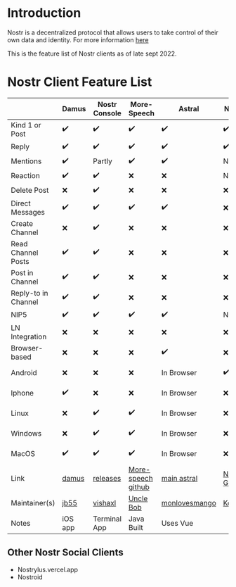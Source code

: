 
# Introduction 

Nostr is a decentralized protocol that allows users to take control of their own data and identity. For more information [here](https://github.com/aljazceru/awesome-nostr) 

This is the feature list of Nostr clients as of late sept 2022.


# Nostr Client Feature List

|                   |Damus             |Nostr Console     |More-Speech       |Astral            |Nostros           |Anigma            |Alphaama          |
|-------------------|------------------|------------------|------------------|------------------|------------------|------------------|------------------|
|Kind 1 or Post     |:heavy_check_mark:|:heavy_check_mark:|:heavy_check_mark:|:heavy_check_mark:|:heavy_check_mark:|:x:               |:heavy_check_mark:|
|Reply              |:heavy_check_mark:|:heavy_check_mark:|:heavy_check_mark:|:heavy_check_mark:|:heavy_check_mark:|:x:               |:heavy_check_mark:|
|Mentions           |:heavy_check_mark:|Partly            |:heavy_check_mark:|:heavy_check_mark:|Not sure          |:heavy_check_mark:|:heavy_check_mark:|
|Reaction           |:heavy_check_mark:|:heavy_check_mark:|:x:               |:x:               |Not sure          |:x:               |:heavy_check_mark:|
|Delete Post        |:x:               |:heavy_check_mark:|:x:               |:x:               |:x:               |:x:               |:x:               |
|Direct Messages    |:heavy_check_mark:|:heavy_check_mark:|:heavy_check_mark:|:heavy_check_mark:|:x:               |:heavy_check_mark:|:x:               |
|Create Channel     |:x:               |:heavy_check_mark:|:x:               |:x:               |:x:               |:heavy_check_mark:|:x:               |
|Read Channel Posts |:heavy_check_mark:|:heavy_check_mark:|:x:               |:x:               |:x:               |:heavy_check_mark:|:x:               |
|Post in Channel    |:heavy_check_mark:|:heavy_check_mark:|:x:               |:x:               |:x:               |:heavy_check_mark:|:x:               |
|Reply-to in Channel|:heavy_check_mark:|:heavy_check_mark:|:x:               |:x:               |:x:               |:heavy_check_mark:|:x:               |
|NIP5               |:heavy_check_mark:|:heavy_check_mark:|:heavy_check_mark:|:heavy_check_mark:|Not sure          |:x:               |:heavy_check_mark:|
|LN Integration     |:x:               |:x:               |:x:               |:x:               |:x:               |:heavy_check_mark:|:x:               |  
|Browser-based      |:x:               |:x:               |:x:               |:heavy_check_mark:|:x:               |:heavy_check_mark:|:heavy_check_mark:|
|Android            |:x:               |:x:               |:x:               |In Browser        |:heavy_check_mark:|In Browser        |In Browser        |
|Iphone             |:heavy_check_mark:|:x:               |:x:               |In Browser        |:x:               |In Browser        |In Browser        |
|Linux              |:x:               |:heavy_check_mark:|:heavy_check_mark:|In Browser        |:x:               |In Browser        |In Browser        |
|Windows            |:x:               |:heavy_check_mark:|:heavy_check_mark:|In Browser        |:x:               |In Browser        |In Browser        |
|MacOS              |:heavy_check_mark:|:heavy_check_mark:|:heavy_check_mark:|In Browser        |:x:               |In Browser        |In Browser        |
|Link               |[damus](https://damus.io/)|[releases](https://github.com/vishalxl/nostr_console/releases)|[More-speech github](https://github.com/unclebob/more-speech)|[main astral](http://astral.ninja)|[Nostros Github](https://github.com/KoalaSat/nostros) |[Anigma](http://anigma.io) |[Alphaama](http://alphaama.com)|
|Maintainer(s)      |[jb55](https://jb55.com/)            |[vishaxl](https://github.com/vishalxl)  |[Uncle Bob](https://github.com/unclebob/)|[monlovesmango](https://github.com/monlovesmango)|[KoalaSat](https://github.com/KoalaSat)  |[Brill Saton](https://github.com/brilliancebitcoin)|[balas](https://github.com/eskema)     |
|Notes              | iOS app          |Terminal App      |Java Built        | Uses Vue         |                  |PWA               |                  |

## Other Nostr Social Clients

* Nostrylus.vercel.app 
* Nostroid


